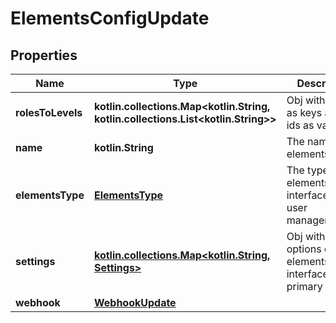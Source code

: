 
# ElementsConfigUpdate

## Properties
Name | Type | Description | Notes
------------ | ------------- | ------------- | -------------
**rolesToLevels** | **kotlin.collections.Map&lt;kotlin.String, kotlin.collections.List&lt;kotlin.String&gt;&gt;** | Obj with levels as keys and role ids as values | 
**name** | **kotlin.String** | The name of the elements_config |  [optional]
**elementsType** | [**ElementsType**](ElementsType.md) | The type of the elements interface, e.g: user management |  [optional]
**settings** | [**kotlin.collections.Map&lt;kotlin.String, Settings&gt;**](Settings.md) | Obj with the options of the elements interface, e.g: primary color |  [optional]
**webhook** | [**WebhookUpdate**](WebhookUpdate.md) |  |  [optional]



